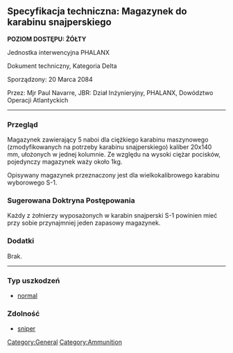 ## Specyfikacja techniczna: Magazynek do karabinu snajperskiego

**POZIOM DOSTĘPU: ŻÓŁTY**

Jednostka interwencyjna PHALANX

Dokument techniczny, Kategoria Delta

Sporządzony: 20 Marca 2084

Przez: Mjr Paul Navarre, JBR: Dział Inżynieryjny, PHALANX, Dowództwo
Operacji Atlantyckich

------------------------------------------------------------------------

### Przegląd

Magazynek zawierający 5 naboi dla ciężkiego karabinu maszynowego
(zmodyfikowanych na potrzeby karabinu snajperskiego) kaliber 20x140 mm,
ułożonych w jednej kolumnie. Ze względu na wysoki ciężar pocisków,
pojedynczy magazynek waży około 1kg.

Opisywany magazynek przeznaczony jest dla wielkokalibrowego karabinu
wyborowego S-1.

### Sugerowana Doktryna Postępowania

Każdy z żołnierzy wyposażonych w karabin snajperski S-1 powinien mieć
przy sobie przynajmniej jeden zapasowy magazynek.

### Dodatki

Brak.

------------------------------------------------------------------------

### Typ uszkodzeń

- [normal](Damage/normal "wikilink")

### Zdolność

- [sniper](Skills/sniper "wikilink")

[Category:General](Category:General "wikilink")
[Category:Ammunition](Category:Ammunition "wikilink")
